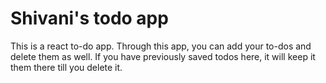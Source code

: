 # Shivani's todo app

This is a react to-do app. 
Through this app, you can add your to-dos and delete them as well.
If you have previously saved todos here, it will keep it them there till you delete it.
